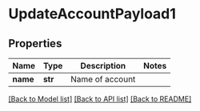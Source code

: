 # UpdateAccountPayload1

## Properties
Name | Type | Description | Notes
------------ | ------------- | ------------- | -------------
**name** | **str** | Name of account | 

[[Back to Model list]](../README.md#documentation-for-models) [[Back to API list]](../README.md#documentation-for-api-endpoints) [[Back to README]](../README.md)


